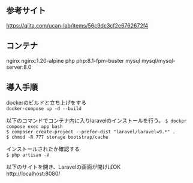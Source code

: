 ## 参考サイト
https://qiita.com/ucan-lab/items/56c9dc3cf2e6762672f4  
  
## コンテナ  
nginx nginx:1.20-alpine
php php:8.1-fpm-buster
mysql mysql/mysql-server:8.0

## 導入手順

dockerのビルドと立ち上げをする  
`docker-compose up -d --build`

以下のコマンドでコンテナ内に入りlaravelのインストールを行う。
`$ docker compose exec app bash`  
`$ composer create-project --prefer-dist "laravel/laravel=9.*" .`  
`$ chmod -R 777 storage bootstrap/cache`  

インストールされたか確認する  
`$ php artisan -V`  

以下のサイトを開き、Laravelの画面が開けばOK  
http://localhost:8080/